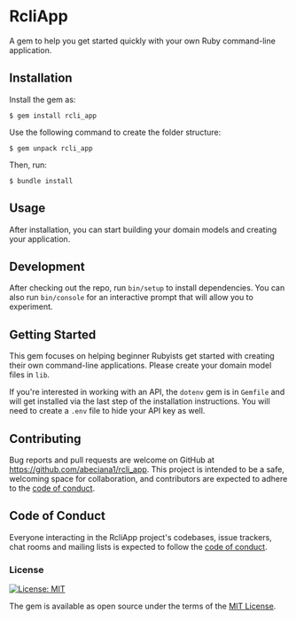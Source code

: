 # RcliApp

A gem to help you get started quickly with your own Ruby command-line application.

## Installation

Install the gem as:

    $ gem install rcli_app


Use the following command to create the folder structure:

    $ gem unpack rcli_app

Then, run:

    $ bundle install

## Usage

After installation, you can start building your domain models and creating your application.

## Development

After checking out the repo, run `bin/setup` to install dependencies. You can also run `bin/console` for an interactive prompt that will allow you to experiment.

## Getting Started

This gem focuses on helping beginner Rubyists get started with creating their own command-line applications. Please create your domain model files in `lib`.

If you're interested in working with an API, the `dotenv` gem is in `Gemfile` and will get installed via the last step of the installation instructions. You will need to create a `.env` file to hide your API key as well.

## Contributing

Bug reports and pull requests are welcome on GitHub at https://github.com/abeciana1/rcli_app. This project is intended to be a safe, welcoming space for collaboration, and contributors are expected to adhere to the [code of conduct](https://github.com/abeciana1/rcli_app/blob/master/CODE_OF_CONDUCT.md).


## Code of Conduct

Everyone interacting in the RcliApp project's codebases, issue trackers, chat rooms and mailing lists is expected to follow the [code of conduct](https://github.com/abeciana1/rcli_app/blob/master/CODE_OF_CONDUCT.md).

### License
[![License: MIT](https://img.shields.io/badge/License-MIT-yellow.svg)](https://opensource.org/licenses/MIT)

The gem is available as open source under the terms of the [MIT License](http://opensource.org/licenses/MIT).